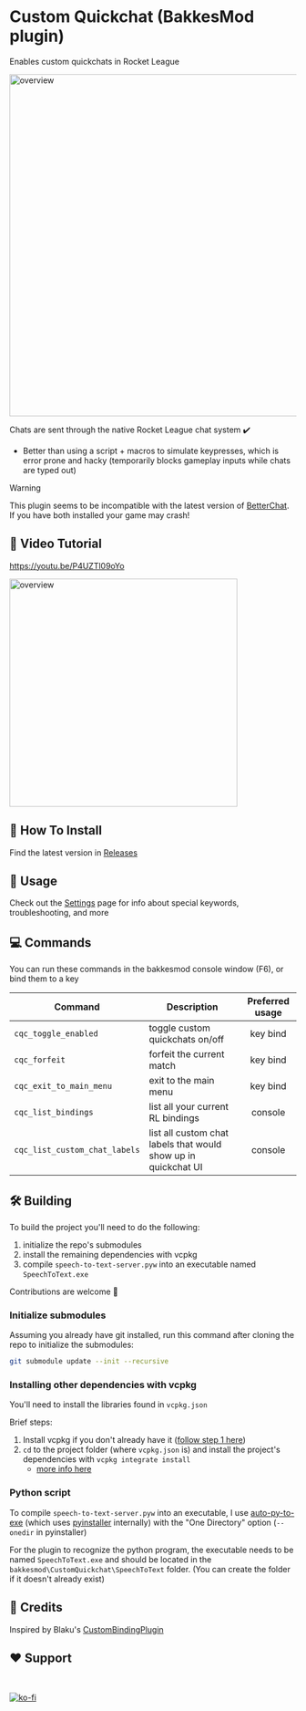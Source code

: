 # Custom Quickchat (BakkesMod plugin)

Enables custom quickchats in Rocket League

<img src='./docs/images/cover_pic.png' alt="overview" width="600"/>


<br>

Chats are sent through the native Rocket League chat system ✔️
  - Better than using a script + macros to simulate keypresses, which is error prone and hacky (temporarily blocks gameplay inputs while chats are typed out)

>[!WARNING]
>This plugin seems to be incompatible with the latest version of [BetterChat](https://bakkesplugins.com/plugins/view/416). If you have both installed your game may crash!

## 🎥 Video Tutorial

https://youtu.be/P4UZTl09oYo

<a href='https://youtu.be/P4UZTl09oYo'>
  <img src='./docs/images/YT_screenshot.png' alt="overview" width="400"/>
</a>

## 🔧 How To Install

Find the latest version in [Releases](https://github.com/smallest-cock/CustomQuickchat/releases)

## 📖 Usage

Check out the [Settings](./docs/Settings.md) page for info about special keywords, troubleshooting, and more
   
## 💻 Commands
You can run these commands in the bakkesmod console window (F6), or bind them to a key

| Command | Description | Preferred usage |
|---|---|:---:|
`cqc_toggle_enabled` | toggle custom quickchats on/off | key bind
`cqc_forfeit` | forfeit the current match | key bind
`cqc_exit_to_main_menu` | exit to the main menu | key bind
`cqc_list_bindings` | list all your current RL bindings | console
`cqc_list_custom_chat_labels` | list all custom chat labels that would show up in quickchat UI | console

## 🛠️ Building
To build the project you'll need to do the following:
1. initialize the repo's submodules
2. install the remaining dependencies with vcpkg
3. compile `speech-to-text-server.pyw` into an executable named `SpeechToText.exe`

Contributions are welcome 🤗

### Initialize submodules
Assuming you already have git installed, run this command after cloning the repo to initialize the submodules:

```bash
git submodule update --init --recursive
```


### Installing other dependencies with vcpkg
You'll need to install the libraries found in `vcpkg.json`

Brief steps:
1. Install vcpkg if you don't already have it ([follow step 1 here](https://learn.microsoft.com/en-us/vcpkg/get_started/get-started-vs?pivots=shell-powershell#1---set-up-vcpkg))
2. `cd` to the project folder (where `vcpkg.json` is) and install the project's dependencies with
   ```vcpkg integrate install```
   - [more info here](https://learn.microsoft.com/en-us/vcpkg/consume/manifest-mode?tabs=msbuild%2Cbuild-MSBuild#2---integrate-vcpkg-with-your-build-system)


### Python script
To compile `speech-to-text-server.pyw` into an executable, I use [auto-py-to-exe](https://github.com/brentvollebregt/auto-py-to-exe) (which uses [pyinstaller](https://github.com/pyinstaller/pyinstaller) internally) with the "One Directory" option (`--onedir` in pyinstaller)

For the plugin to recognize the python program, the executable needs to be named `SpeechToText.exe` and should be located in the `bakkesmod\CustomQuickchat\SpeechToText` folder. (You can create the folder if it doesn't already exist)


## 👀 Credits

Inspired by Blaku's [CustomBindingPlugin](https://github.com/blaku-rl/CustomBindingPlugin)

## ❤️ Support

<br>

[![ko-fi](https://ko-fi.com/img/githubbutton_sm.svg)](https://ko-fi.com/sslowdev)
